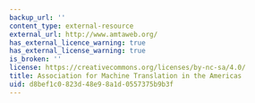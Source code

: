 ```yaml
---
backup_url: ''
content_type: external-resource
external_url: http://www.amtaweb.org/
has_external_licence_warning: true
has_external_license_warning: true
is_broken: ''
license: https://creativecommons.org/licenses/by-nc-sa/4.0/
title: Association for Machine Translation in the Americas
uid: d8bef1c0-823d-48e9-8a1d-0557375b9b3f
---
```

